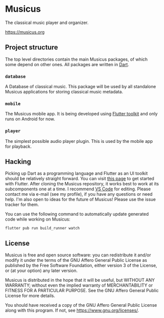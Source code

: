 # Musicus

The classical music player and organizer.

https://musicus.org

## Project structure

The top level directories contain the main Musicus packages, of which some
depend on other ones. All packages are written in [Dart](https://dart.dev).

### `database`

A Database of classical music. This package will be used by all standalone
Musicus applications for storing classical music metadata.

### `mobile`

The Musicus mobile app. It is being developed using
[Flutter toolkit](https://flutter.dev) and only runs on Android for now.

### `player`

The simplest possible audio player plugin. This is used by the mobile app for
playback.

## Hacking

Picking up Dart as a programming language and Flutter as an UI toolkit should
be relatively straight forward. You can visit
[this page](https://flutter.dev/docs/get-started/install) to get started with
Flutter. After cloning the Musicus repository, it works best to work at its
subcomponents one at a time. I recommend
[VS Code](https://flutter.dev/docs/get-started/editor?tab=vscode) for editing.
Please contact me via e-mail (see my profile), if you have any questions or
need help. I'm also open to ideas for the future of Musicus! Please use the
issue tracker for them.

You can use the following command to automatically update generated code while
working on Musicus:

`flutter pub run build_runner watch`

## License

Musicus is free and open source software: you can redistribute it and/or modify
it under the terms of the GNU Affero General Public License as published by the
Free Software Foundation, either version 3 of the License, or (at your option)
any later version.

Musicus is distributed in the hope that it will be useful, but WITHOUT ANY
WARRANTY; without even the implied warranty of MERCHANTABILITY or FITNESS FOR A
PARTICULAR PURPOSE. See the GNU Affero General Public License for more details.

You should have received a copy of the GNU Affero General Public License along
with this program. If not, see https://www.gnu.org/licenses/.
